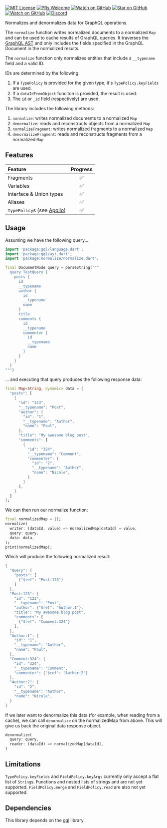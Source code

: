 [![MIT License][license-badge]][license-link]
[![PRs Welcome][prs-badge]][prs-link]
[![Watch on GitHub][github-watch-badge]][github-watch-link]
[![Star on GitHub][github-star-badge]][github-star-link]
[![Watch on GitHub][github-forks-badge]][github-forks-link]
[![Discord][discord-badge]][discord-link]

[license-badge]: https://img.shields.io/github/license/gql-dart/ferry.svg?style=for-the-badge
[license-link]: https://github.com/gql-dart/ferry/blob/master/LICENSE
[prs-badge]: https://img.shields.io/badge/PRs-welcome-brightgreen.svg?style=for-the-badge
[prs-link]: https://github.com/gql-dart/ferry/issues

[github-watch-badge]: https://img.shields.io/github/watchers/gql-dart/ferry.svg?style=for-the-badge&logo=github&logoColor=ffffff
[github-watch-link]: https://github.com/gql-dart/ferry/watchers
[github-star-badge]: https://img.shields.io/github/stars/gql-dart/ferry.svg?style=for-the-badge&logo=github&logoColor=ffffff
[github-star-link]: https://github.com/gql-dart/ferry/stargazers
[github-forks-badge]: https://img.shields.io/github/forks/gql-dart/ferry.svg?style=for-the-badge&logo=github&logoColor=ffffff
[github-forks-link]: https://github.com/gql-dart/ferry/network/members

[discord-badge]: https://img.shields.io/discord/559455668810153989.svg?style=for-the-badge&logo=discord&logoColor=ffffff
[discord-link]: https://discord.gg/NryjpVa

Normalizes and denormalizes data for GraphQL operations.

The `normalize` function writes normalized documents to a normalized `Map` and can be used to cache results of GraphQL queries. It traverses the [GraphQL AST](https://github.com/gql-dart/gql/blob/master/gql/README.md) and only includes the fields specified in the GraphQL Document in the normalized results.

The `normalize` function only normalizes entities that include a `__typename` field and a valid ID.

IDs are determined by the following:

1. If a `TypePolicy` is provided for the given type, it's `TypePolicy.keyFields` are used.
2. If a `dataIdFromObject` funciton is provided, the result is used.
3. The `id` or `_id` field (respectively) are used.

The library includes the following methods:

1. `normalize`: writes normalized documents to a normalized `Map`
2. `denormalize`: reads and reconstructs objects from a normalized `Map`
3. `normalizeFragment`: writes normalized fragments to a normalized `Map`
4. `denormalizeFragment`: reads and reconstructs fragments from a normalized `Map`

## Features

| Feature                                                                                                                           | Progress |
| :-------------------------------------------------------------------------------------------------------------------------------- | :------: |
| Fragments                                                                                                                         |    ✅     |
| Variables                                                                                                                         |    ✅     |
| Interface & Union types                                                                                                           |    ✅     |
| Aliases                                                                                                                           |    ✅     |
| `TypePolicy`s (see [Apollo](https://www.apollographql.com/docs/react/v3.0-beta/caching/cache-configuration/#the-typepolicy-type)) |    ✅     |

## Usage

Assuming we have the following query...

```dart
import 'package:gql/language.dart';
import 'package:gql/ast.dart';
import 'package:normalize/normalize.dart';

final DocumentNode query = parseString("""
  query TestQuery {
    posts {
      id
      __typename
      author {
        id
        __typename
        name
      }
      title
      comments {
        id
        __typename
        commenter {
          id
          __typename
          name
        }
      }
    }
  }
""")
```

... and executing that query produces the following response data:

```dart
final Map<String, dynamic> data = {
  "posts": [
    {
      "id": "123",
      "__typename": "Post",
      "author": {
        "id": "1",
        "__typename": "Author",
        "name": "Paul",
      },
      "title": "My awesome blog post",
      "comments": [
        {
          "id": "324",
          "__typename": "Comment",
          "commenter": {
            "id": "2",
            "__typename": "Author",
            "name": "Nicole",
          }
        }
      ],
    }
  ]
};
```

We can then run our normalize function:

```dart
final normalizedMap = {};
normalize(
  writer: (dataId, value) => normalizedMap[dataId] = value,
  query: query,
  data: data,
);
print(normalizedMap);
```

Which will produce the following normalized result:

```dart
{
  "Query": {
    "posts": [
      {"$ref": "Post:123"}
    ]
  },
  "Post:123": {
    "id": "123",
    "__typename": "Post",
    "author": {"$ref": "Author:1"},
    "title": "My awesome blog post",
    "comments": [
      {"$ref": "Comment:324"}
    ],
  },
  "Author:1": {
    "id": "1",
    "__typename": "Author",
    "name": "Paul",
  },
  "Comment:324": {
    "id": "324",
    "__typename": "Comment",
    "commenter": {"$ref": "Author:2"}
  },
  "Author:2": {
    "id": "2",
    "__typename": "Author",
    "name": "Nicole",
  }
}
```

If we later want to denormalize this data (for example, when reading from a cache), we can call `denormalize` on the normalizedMap from above. This will give us back the original data response object.

```dart
denormalize(
  query: query,
  reader: (dataId) => normalizedMap[dataId],
)
```

## Limitations

`TypePolicy.keyFields` and `FieldPolicy.keyArgs` currently only accept a flat list of `String`s. Functions and nested lists of strings and are not yet supported. `FieldPolicy.merge` and `FieldPolicy.read` are also not yet supported.

## Dependencies

This library depends on the [gql](https://github.com/gql-dart/gql) library.

[license-badge]: https://img.shields.io/github/license/gql-dart/normalize.svg?style=flat-square
[license-link]: https://github.com/gql-dart/normalize/blob/master/LICENSE
[prs-badge]: https://img.shields.io/badge/PRs-welcome-brightgreen.svg?style=flat-square
[prs-link]: http://makeapullrequest.com
[github-watch-badge]: https://img.shields.io/github/watchers/gql-dart/normalize.svg?style=flat-square&logo=github&logoColor=ffffff
[github-watch-link]: https://github.com/gql-dart/normalize/watchers
[github-star-badge]: https://img.shields.io/github/stars/gql-dart/normalize.svg?style=flat-square&logo=github&logoColor=ffffff
[github-star-link]: https://github.com/gql-dart/normalize/stargazers
